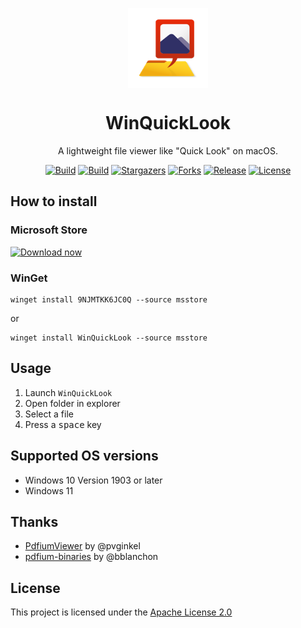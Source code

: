 <p align="center">
  <img width="128" align="center" src="WinQuickLook.Package/Assets/Square44x44Logo.scale-400.png">
</p>
<h1 align="center">
  WinQuickLook
</h1>
<p align="center">
  A lightweight file viewer like "Quick Look" on macOS.
</p>
<p align="center">
  <a href="https://github.com/shibayan/WinQuickLook/actions/workflows/build.yml" rel="nofollow"><img src="https://github.com/shibayan/WinQuickLook/workflows/Build/badge.svg" alt="Build" style="max-width: 100%;"></a>
  <a href="https://github.com/shibayan/WinQuickLook/actions/workflows/publish.yml" rel="nofollow"><img src="https://github.com/shibayan/WinQuickLook/workflows/Publish/badge.svg" alt="Build" style="max-width: 100%;"></a>
  <a href="https://github.com/shibayan/WinQuickLook/stargazers" rel="nofollow"><img src="https://badgen.net/github/stars/shibayan/WinQuickLook" alt="Stargazers" style="max-width: 100%;"></a>
  <a href="https://github.com/shibayan/WinQuickLook/network/members" rel="nofollow"><img src="https://badgen.net/github/forks/shibayan/WinQuickLook" alt="Forks" style="max-width: 100%;"></a>
  <a href="https://www.microsoft.com/store/apps/9njmtkk6jc0q" rel="nofollow"><img src="https://badgen.net/github/release/shibayan/WinQuickLook" alt="Release" style="max-width: 100%;"></a>
  <a href="https://github.com/shibayan/WinQuickLook/blob/master/LICENSE"><img src="https://badgen.net/github/license/shibayan/WinQuickLook" alt="License" style="max-width: 100%;"></a>
</p>

## How to install

### Microsoft Store

<a href="https://www.microsoft.com/store/apps/9njmtkk6jc0q?cid=storebadge&ocid=badge"><img src="https://developer.microsoft.com/en-us/store/badges/images/English_get-it-from-MS.png" alt="Download now" width="284"/></a>

### WinGet

```
winget install 9NJMTKK6JC0Q --source msstore
```
or
```
winget install WinQuickLook --source msstore
```

## Usage

1. Launch `WinQuickLook`
2. Open folder in explorer
3. Select a file
4. Press a <kbd>space</kbd> key

## Supported OS versions

- Windows 10 Version 1903 or later
- Windows 11

## Thanks

- [PdfiumViewer](https://github.com/pvginkel/PdfiumViewer) by @pvginkel
- [pdfium-binaries](https://github.com/bblanchon/pdfium-binaries) by @bblanchon

## License

This project is licensed under the [Apache License 2.0](https://github.com/shibayan/WinQuickLook/blob/master/LICENSE)
